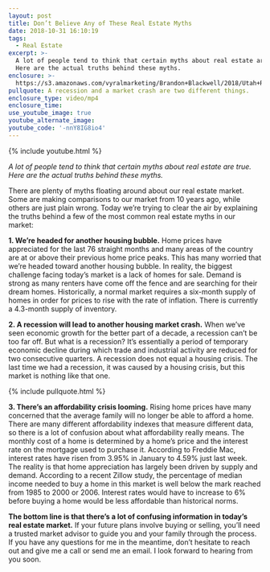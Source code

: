 ```yaml
---
layout: post
title: Don’t Believe Any of These Real Estate Myths
date: 2018-10-31 16:10:19
tags:
  - Real Estate
excerpt: >-
  A lot of people tend to think that certain myths about real estate are true.
  Here are the actual truths behind these myths.
enclosure: >-
  https://s3.amazonaws.com/vyralmarketing/Brandon+Blackwell/2018/Utah+Real+Estate+%257C+Blackwell+Realty+Group-+3+Real+Estate+Myths.mp4
pullquote: A recession and a market crash are two different things.
enclosure_type: video/mp4
enclosure_time:
use_youtube_image: true
youtube_alternate_image:
youtube_code: '-nnY8IG8io4'
---
```


{% include youtube.html %}

<p style-"text-align: cneter;"><em>A lot of people tend to think that certain myths about real estate are true. Here are the actual truths behind these myths.</em></p>

There are plenty of myths floating around about our real estate market. Some are making comparisons to our market from 10 years ago, while others are just plain wrong. Today we’re trying to clear the air by explaining the truths behind a few of the most common real estate myths in our market:

**1. We’re headed for another housing bubble.** Home prices have appreciated for the last 76 straight months and many areas of the country are at or above their previous home price peaks. This has many worried that we’re headed toward another housing bubble. In reality, the biggest challenge facing today’s market is a lack of homes for sale. Demand is strong as many renters have come off the fence and are searching for their dream homes. Historically, a normal market requires a six-month supply of homes in order for prices to rise with the rate of inflation. There is currently a 4.3-month supply of inventory.&nbsp;

**2. A recession will lead to another housing market crash.** When we’ve seen economic growth for the better part of a decade, a recession can’t be too far off. But what is a recession? It’s essentially a period of temporary economic decline during which trade and industrial activity are reduced for two consecutive quarters. A recession does not equal a housing crisis. The last time we had a recession, it was caused by a housing crisis, but this market is nothing like that one.

{% include pullquote.html %}

**3. There’s an affordability crisis looming.** Rising home prices have many concerned that the average family will no longer be able to afford a home. There are many different affordability indexes that measure different data, so there is a lot of confusion about what affordability really means. The monthly cost of a home is determined by a home’s price and the interest rate on the mortgage used to purchase it. According to Freddie Mac, interest rates have risen from 3.95% in January to 4.59% just last week. The reality is that home appreciation has largely been driven by supply and demand. According to a recent Zillow study, the percentage of median income needed to buy a home in this market is well below the mark reached from 1985 to 2000 or 2006. Interest rates would have to increase to 6% before buying a home would be less affordable than historical norms.&nbsp;

**The bottom line is that there’s a lot of confusing information in today’s real estate market.** If your future plans involve buying or selling, you’ll need a trusted market advisor to guide you and your family through the process. If you have any questions for me in the meantime, don’t hesitate to reach out and give me a call or send me an email. I look forward to hearing from you soon.